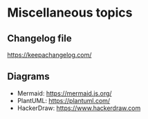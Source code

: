 # Miscellaneous topics

## Changelog file

https://keepachangelog.com/

## Diagrams

- Mermaid: https://mermaid.js.org/
- PlantUML: https://plantuml.com/
- HackerDraw: https://www.hackerdraw.com
